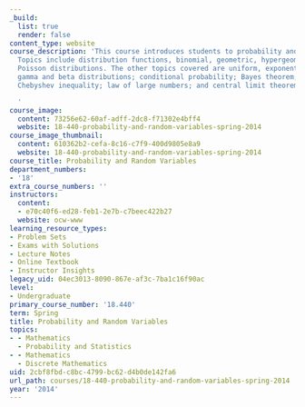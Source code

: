 ```yaml
---
_build:
  list: true
  render: false
content_type: website
course_description: 'This course introduces students to probability and random variables.
  Topics include distribution functions, binomial, geometric, hypergeometric, and
  Poisson distributions. The other topics covered are uniform, exponential, normal,
  gamma and beta distributions; conditional probability; Bayes theorem; joint distributions;
  Chebyshev inequality; law of large numbers; and central limit theorem.

  '
course_image:
  content: 73256e62-60af-adff-2dc8-f71302e4bff4
  website: 18-440-probability-and-random-variables-spring-2014
course_image_thumbnail:
  content: 610362b2-cefa-8c16-c7f9-400d9805e8a9
  website: 18-440-probability-and-random-variables-spring-2014
course_title: Probability and Random Variables
department_numbers:
- '18'
extra_course_numbers: ''
instructors:
  content:
  - e70c40f6-ed28-feb1-2e7b-c7beec422b27
  website: ocw-www
learning_resource_types:
- Problem Sets
- Exams with Solutions
- Lecture Notes
- Online Textbook
- Instructor Insights
legacy_uid: 04ec3013-8090-867e-af3c-7ba1c16f90ac
level:
- Undergraduate
primary_course_number: '18.440'
term: Spring
title: Probability and Random Variables
topics:
- - Mathematics
  - Probability and Statistics
- - Mathematics
  - Discrete Mathematics
uid: 2cbf8fbd-c8bc-4799-bc62-d4b0de142fa6
url_path: courses/18-440-probability-and-random-variables-spring-2014
year: '2014'
---
```

